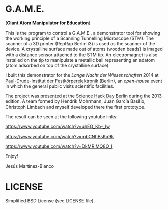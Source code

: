 G.A.M.E.
========
(**Giant Atom Manipulator for Education**)

This is the program to control a G.A.M.E., a demonstrator tool for showing the working principle of a Scanning Tunnelling Microscope (STM). The scanner of a 3D printer (RepRap Berlin i3) is used as the scanner of the device. A crystalline surface made out of atoms (wooden beads) is imaged with a distance sensor attached to the STM tip. An electromagnet is also installed on the tip to manipulate a metallic ball representing an adatom (atom adsorbed on top of the crystalline surface).

I built this demonstrator for the *Lange Nacht der Wissenschaften* 2014 at [Paul-Drude-Institut der Festkörperelektronik](http://www.pdi-berlin.de/home/) (Berlin), an *open-house* event in which the general public visits scientific facilities.

The project was presented at the [Science Hack Day Berlin](http://berlin.sciencehackday.org/) during the 2013 edition. A team formed by Hendrik Mohrmann, Juan García Basilio, Christoph Limbach and myself developed there the first prototype.

The result can be seen at the following youtube links:

https://www.youtube.com/watch?v=uhEG_Kb-_Iw

https://www.youtube.com/watch?v=mbCNhBsKq9k

https://www.youtube.com/watch?v=DkMRIMQ8Q_I

Enjoy!

Jesús Martínez-Blanco

LICENSE
=======
Simplified BSD License (see LICENSE file).